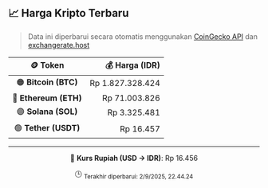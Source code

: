 

<!-- HARGA_KRIPTO -->
## 📈 Harga Kripto Terbaru

> Data ini diperbarui secara otomatis menggunakan [CoinGecko API](https://www.coingecko.com/) dan [exchangerate.host](https://exchangerate.host/)

<div align="center">

| 🪙 Token | 💰 Harga (IDR) |
|:------:|---------------:|
| 🟠 **Bitcoin (BTC)**   | Rp 1.827.328.424 |
| 🔵 **Ethereum (ETH)**  | Rp 71.003.826 |
| 🟣 **Solana (SOL)**    | Rp 3.325.481 |
| 🟢 **Tether (USDT)**   | Rp 16.457 |

---

💱 **Kurs Rupiah (USD → IDR)**: Rp 16.456

🕒 <sub>Terakhir diperbarui: 2/9/2025, 22.44.24</sub>

</div>
<!-- /HARGA_KRIPTO -->